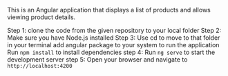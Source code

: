This is an Angular application that displays a list of products and allows viewing product details.

Step 1: clone the code from the given repository to your local folder
Step 2: Make sure you have Node.js installed
Step 3: Use cd to move to that folder in your terminal
add angular package to your system to run the application
Run `npm install` to install dependencies
step 4: Run `ng serve` to start the development server
step 5: Open your browser and navigate to `http://localhost:4200`
